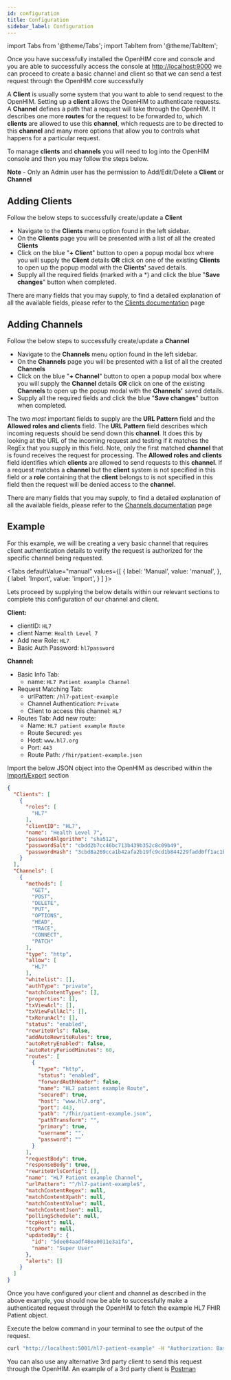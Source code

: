 ```yaml
---
id: configuration
title: Configuration
sidebar_label: Configuration
---
```


import Tabs from '@theme/Tabs';
import TabItem from '@theme/TabItem';

Once you have successfully installed the OpenHIM core and console and you are able to successfully access the console at [http://localhost:9000](http://localhost:9000) we can proceed to create a basic channel and client so that we can send a test request through the OpenHIM core successfully

A **Client** is usually some system that you want to able to send request to the OpenHIM. Setting up a **client** allows the OpenHIM to authenticate requests. A **Channel** defines a path that a request will take through the OpenHIM. It describes one more **routes** for the request to be forwarded to, which **clients** are allowed to use this **channel**, which requests are to be directed to this **channel** and many more options that allow you to controls what happens for a particular request.

To manage **clients** and **channels** you will need to log into the OpenHIM console and then you may follow the steps below.

**Note** - Only an Admin user has the permission to Add/Edit/Delete a **Client** or **Channel**

## Adding Clients

Follow the below steps to successfully create/update a **Client**

- Navigate to the **Clients** menu option found in the left sidebar.
- On the **Clients** page you will be presented with a list of all the created **Clients**
- Click on the blue "**+ Client**" button to open a popup modal box where you will supply the **Client** details **OR** click on one of the existing **Clients** to open up the popup modal with the **Clients'** saved details.
- Supply all the required fields (marked with a \*) and click the blue "**Save changes**" button when completed.

There are many fields that you may supply, to find a detailed explanation of all the available fields, please refer to the [Clients documentation](/configuration/clients.md) page

## Adding Channels

Follow the below steps to successfully create/update a **Channel**

- Navigate to the **Channels** menu option found in the left sidebar.
- On the **Channels** page you will be presented with a list of all the created **Channels**
- Click on the blue "**+ Channel**" button to open a popup modal box where you will supply the **Channel** details **OR** click on one of the existing **Channels** to open up the popup modal with the **Channels'** saved details.
- Supply all the required fields and click the blue "**Save changes**" button when completed.

The two _most_ important fields to supply are the **URL Pattern** field and the **Allowed roles and clients** field. The **URL Pattern** field describes which incoming requests should be send down this **channel**. It does this by looking at the URL of the incoming request and testing if it matches the RegEx that you supply in this field. Note, only the first matched **channel** that is found receives the request for processing. The **Allowed roles and clients** field identifies which **clients** are allowed to send requests to this **channel**. If a request matches a **channel** but the **client** system is not specified in this field or a **role** containing that the **client** belongs to is not specified in this field then the request will be denied access to the **channel**.

There are many fields that you may supply, to find a detailed explanation of all the available fields, please refer to the [Channels documentation](/configuration/channels.md) page

## Example

For this example, we will be creating a very basic channel that requires client authentication details to verify the request is authorized for the specific channel being requested.

<Tabs
  defaultValue="manual"
  values={[
    { label: 'Manual', value: 'manual', },
    { label: 'Import', value: 'import', }
  ]
}>

<TabItem value="manual">

Lets proceed by supplying the below details within our relevant sections to complete this configuration of our channel and client.

**Client:**

- clientID: `HL7`
- client Name: `Health Level 7`
- Add new Role: `HL7`
- Basic Auth Password: `hl7password`


**Channel:**

- Basic Info Tab: 
  - name: `HL7 Patient example Channel`
- Request Matching Tab: 
  - urlPatten: `/hl7-patient-example`
  - Channel Authentication: `Private`
  - Client to access this channel: `HL7`
- Routes Tab: Add new route: 
  - Name: `HL7 patient example Route`
  - Route Secured: `yes`
  - Host: `www.hl7.org`
  - Port: `443`
  - Route Path: `/fhir/patient-example.json`

</TabItem>
<TabItem value="import">

Import the below JSON object into the OpenHIM as described within the [Import/Export]() section

```json
{
  "Clients": [
    {
      "roles": [
        "HL7"
      ],
      "clientID": "HL7",
      "name": "Health Level 7",
      "passwordAlgorithm": "sha512",
      "passwordSalt": "cbdd2b7cc46bc713b439b352c8c09b49",
      "passwordHash": "3cbd8a269cca1b42afa2b19fc9cd1b844229fadd0ff1ac1b66ed614f30e2056ccf47f0c92b4723a77a87aeb9688c5af76f5b3f0e1b2dbc88988a36320f326a23"
    }
  ],
  "Channels": [
    {
      "methods": [
        "GET",
        "POST",
        "DELETE",
        "PUT",
        "OPTIONS",
        "HEAD",
        "TRACE",
        "CONNECT",
        "PATCH"
      ],
      "type": "http",
      "allow": [
        "HL7"
      ],
      "whitelist": [],
      "authType": "private",
      "matchContentTypes": [],
      "properties": [],
      "txViewAcl": [],
      "txViewFullAcl": [],
      "txRerunAcl": [],
      "status": "enabled",
      "rewriteUrls": false,
      "addAutoRewriteRules": true,
      "autoRetryEnabled": false,
      "autoRetryPeriodMinutes": 60,
      "routes": [
        {
          "type": "http",
          "status": "enabled",
          "forwardAuthHeader": false,
          "name": "HL7 patient example Route",
          "secured": true,
          "host": "www.hl7.org",
          "port": 443,
          "path": "/fhir/patient-example.json",
          "pathTransform": "",
          "primary": true,
          "username": "",
          "password": ""
        }
      ],
      "requestBody": true,
      "responseBody": true,
      "rewriteUrlsConfig": [],
      "name": "HL7 Patient example Channel",
      "urlPattern": "^/hl7-patient-example$",
      "matchContentRegex": null,
      "matchContentXpath": null,
      "matchContentValue": null,
      "matchContentJson": null,
      "pollingSchedule": null,
      "tcpHost": null,
      "tcpPort": null,
      "updatedBy": {
        "id": "5dee04aadf48ea0011e3a1fa",
        "name": "Super User"
      },
      "alerts": []
    }
  ]
}
```

</TabItem>
</Tabs>

Once you have configured your client and channel as described in the above example, you should now be able to successfully make a authenticated request through the OpenHIM to fetch the example HL7 FHIR Patient object.

Execute the below command in your terminal to see the output of the request. 

```bash
curl "http://localhost:5001/hl7-patient-example" -H "Authorization: Basic $(echo -n HL7:hl7password | base64)"
```

You can also use any alternative 3rd party client to send this request through the OpenHIM. An example of a 3rd party client is [Postman](https://www.getpostman.com/)
